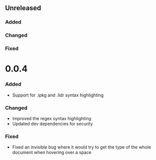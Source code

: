 ## Unreleased
### Added
### Changed
### Fixed

# 0.0.4
### Added
- Support for .ipkg and .lidr syntax highlighting

### Changed
- Improved the regex syntax highlighting
- Updated dev dependencies for security

### Fixed
- Fixed an invisible bug where it would try to get the type of the whole document when hovering over a space
